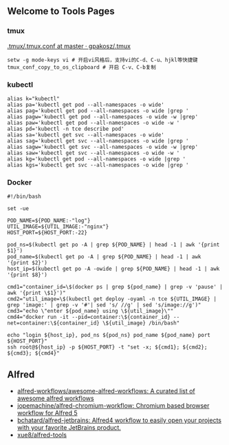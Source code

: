 ## Welcome to Tools Pages


### tmux

[.tmux/.tmux.conf at master · gpakosz/.tmux](https://github.com/gpakosz/.tmux/blob/master/.tmux.conf)

```shell
setw -g mode-keys vi # 开启vi风格后，支持vi的C-d、C-u、hjkl等快捷键
tmux_conf_copy_to_os_clipboard # 开启 C-v、C-b复制
```

### kubectl

```shell
alias k="kubectl"
alias pa='kubectl get pod --all-namespaces -o wide'
alias pag='kubectl get pod --all-namespaces -o wide |grep '
alias pagw='kubectl get pod --all-namespaces -o wide -w |grep'
alias paw='kubectl get pod --all-namespaces -o wide -w '
alias pd='kubectl -n tce describe pod'
alias sa='kubectl get svc --all-namespaces -o wide'
alias sag='kubectl get svc --all-namespaces -o wide |grep '
alias sagw='kubectl get svc --all-namespaces -o wide -w |grep'
alias saw='kubectl get svc --all-namespaces -o wide -w '
alias kg='kubectl get pod --all-namespaces -o wide |grep '
alias kgs='kubectl get svc --all-namespaces -o wide |grep '
```
### Docker

```shell
#!/bin/bash

set -ue

POD_NAME=${POD_NAME:-"log"}
UTIL_IMAGE=${UTIL_IMAGE:-"nginx"}
HOST_PORT=${HOST_PORT:-22}

pod_ns=$(kubectl get po -A | grep ${POD_NAME} | head -1 | awk '{print $1}')
pod_name=$(kubectl get po -A | grep ${POD_NAME} | head -1 | awk '{print $2}')
host_ip=$(kubectl get po -A -owide | grep ${POD_NAME} | head -1 | awk '{print $8}')

cmd1="container_id=\$(docker ps | grep ${pod_name} | grep -v 'pause' | awk '{print \$1}')"
cmd2="util_image=\$(kubectl get deploy -oyaml -n tce ${UTIL_IMAGE} | grep 'image:' | grep -v '#'| sed 's/ //g' | sed 's/image://g')"
cmd3="echo \"enter ${pod_name} using \${util_image}\""
cmd4="docker run -it --pid=container:\${container_id} --net=container:\${container_id} \${util_image} /bin/bash"

echo "login ${host_ip}, pod_ns ${pod_ns} pod_name ${pod_name} port ${HOST_PORT}"
ssh root@${host_ip} -p ${HOST_PORT} -t "set -x; ${cmd1}; ${cmd2}; ${cmd3}; ${cmd4}"
```

## Alfred
- [alfred-workflows/awesome-alfred-workflows: A curated list of awesome alfred workflows](https://github.com/alfred-workflows/awesome-alfred-workflows)
- [jopemachine/alfred-chromium-workflow: Chromium based browser workflow for Alfred 5](https://github.com/jopemachine/alfred-chromium-workflow)
- [bchatard/alfred-jetbrains: Alfred4 workflow to easily open your projects with your favorite JetBrains product.](https://github.com/bchatard/alfred-jetbrains)
- [xue8/alfred-tools](https://github.com/xue8/alfred-tools)

